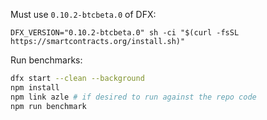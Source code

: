 Must use `0.10.2-btcbeta.0` of DFX:

```
DFX_VERSION="0.10.2-btcbeta.0" sh -ci "$(curl -fsSL https://smartcontracts.org/install.sh)"
```

Run benchmarks:

```bash
dfx start --clean --background
npm install
npm link azle # if desired to run against the repo code
npm run benchmark
```

